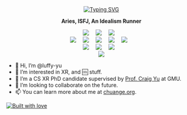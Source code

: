 <div align="center">
  <div align="center">
<a href="https://git.io/typing-svg"><img src="https://readme-typing-svg.demolab.com?font=Prosto+One&pause=1000&color=3A1FF7&center=true&random=false&width=435&lines=Hi%2C+I+am+Luffy+Yu." alt="Typing SVG" /></a>
  </div>
  
  <p><b>Aries, ISFJ, An Idealism Runner</b></p>
  
  <div align="center">
    <a href="mailto:yuliuchuan@gmail.com"><img src="https://img.shields.io/badge/Gmail-D14836" /></a>&emsp;
    <a href="https://www.linkedin.com/in/liuchuan-yu-64a44621a"><img src="https://img.shields.io/badge/LinkedIn-0077B5" /></a>&emsp;
    <a href="#"><img src="https://komarev.com/ghpvc/?username=luffy-yu&label=Views&color=0e75b6&style=flat" /></a>&emsp;
  </div>
  <div align="center">
    <a href="#"><img src="https://img.shields.io/badge/Python-14354C" /></a>&emsp;
    <a href="#"><img src="https://img.shields.io/badge/C%23-239120" /></a>&emsp;
    <a href="#"><img src="https://img.shields.io/badge/C%2B%2B-00599C" /></a>&emsp;
    <a href="#"><img src="https://img.shields.io/badge/PyCharm-000000.svg" /></a>&emsp;
    <a href="#"><img src="https://img.shields.io/badge/Rider-000000" /></a>&emsp;
  </div>

  <div align="center">
    <a href="#"><img src="https://aleen42.github.io/badges/src/photoshop.svg" /></a>&emsp;
    <a href="#"><img src="https://aleen42.github.io/badges/src/illustrator.svg" /></a>&emsp;
    <a href="#"><img src="https://aleen42.github.io/badges/src/premiere.svg" /></a>&emsp;
  </div>
<div align="center">
<picture>
  <source
    srcset="https://github-readme-stats.vercel.app/api?username=luffy-yu&show_icons=true&theme=dark&custom_title=Luffy%20Yu's%20Github%20Stats"
    media="(prefers-color-scheme: dark)"
  />
  <source
    srcset="https://github-readme-stats.vercel.app/api?username=luffy-yu&show_icons=true&custom_title=Luffy%20Yu's%20Github%20Stats"
    media="(prefers-color-scheme: light), (prefers-color-scheme: no-preference)"
  />
  <img src="https://github-readme-stats.vercel.app/api?username=luffy-yu&show_icons=true&custom_title=Luffy%20Yu's%20Github%20Stats" />
</picture>
</div>
</div>

- 👋 Hi, I’m @luffy-yu
- 👀 I’m interested in XR, and 🆒 stuff.
- 🌱 I’m a CS XR PhD candidate supervised by [Prof. Craig Yu](https://craigyuyu.github.io/home/) at GMU.
- 💞️ I’m looking to collaborate on the future.
- 📫 You can learn more about me at [chuange.org](https://www.chuange.org/).

[![Built with love](http://ForTheBadge.com/images/badges/built-with-love.svg)](https://www.chuange.org/)

<!---
luffy-yu/luffy-yu is a ✨ special ✨ repository because its `README.md` (this file) appears on your GitHub profile.
You can click the Preview link to take a look at your changes.
--->
